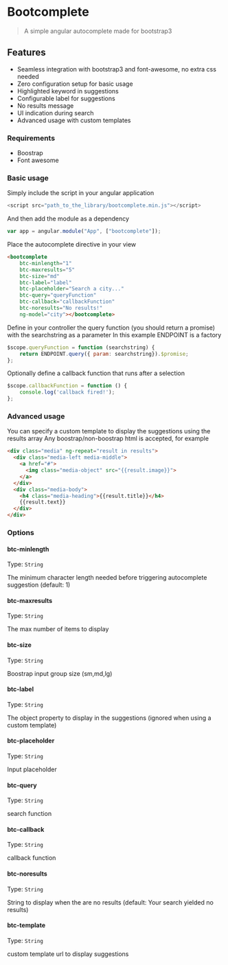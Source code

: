 # Bootcomplete

> A simple angular autocomplete made for bootstrap3

## Features
* Seamless integration with bootstrap3 and font-awesome, no extra css needed
* Zero configuration setup for basic usage
* Highlighted keyword in suggestions
* Configurable label for suggestions
* No results message
* UI indication during search
* Advanced usage with custom templates

### Requirements

* Boostrap
* Font awesome

### Basic usage
Simply include the script in your angular application

```js
<script src="path_to_the_library/bootcomplete.min.js"></script>
```

And then add the module as a dependency

```js
var app = angular.module("App", ["bootcomplete"]);
```

Place the autocomplete directive in your view

```html
<bootcomplete    
    btc-minlength="1"
    btc-maxresults="5"
    btc-size="md"
    btc-label="label"
    btc-placeholder="Search a city..."             
    btc-query="queryFunction" 
    btc-callback="callbackFunction"
    btc-noresults="No results!"
    ng-model="city"></bootcomplete>  
```

Define in your controller the query function (you should return a promise) with the searchstring as a parameter
In this example ENDPOINT is a factory

```js
$scope.queryFunction = function (searchstring) {
    return ENDPOINT.query({ param: searchstring}).$promise;
};
```

Optionally define a callback function that runs after a selection

```js
$scope.callbackFunction = function () {
    console.log('callback fired!');
};
```

### Advanced usage

You can specify a custom template to display the suggestions using the results array
Any boostrap/non-boostrap html is accepted, for example

```html
<div class="media" ng-repeat="result in results">
  <div class="media-left media-middle">
    <a href="#">
      <img class="media-object" src="{{result.image}}">
    </a>
  </div>
  <div class="media-body">
    <h4 class="media-heading">{{result.title}}</h4>
    {{result.text}}
  </div>
</div>
```

### Options

#### btc-minlength
Type: `String`
	
The minimum character length needed before triggering autocomplete suggestion (default: 1)

#### btc-maxresults
Type: `String`
	
The max number of items to display

#### btc-size
Type: `String`
	
Boostrap input group size (sm,md,lg)

#### btc-label
Type: `String`
	
The object property to display in the suggestions (ignored when using a custom template)

#### btc-placeholder
Type: `String`
	
Input placeholder

#### btc-query
Type: `String`
	
search function

#### btc-callback
Type: `String`
	
callback function
    
#### btc-noresults
Type: `String`
	
String to display when the are no results (default: Your search yielded no results)

#### btc-template
Type: `String`
	
custom template url to display suggestions


